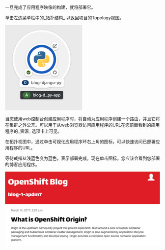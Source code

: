 一旦完成了应用程序映像的构建，就将部署它。

单击左边菜单栏中的_拓扑结构_ 以返回项目的Topology视图。

![Topology View](../../assets/introduction/deploying-python-44/04-application-topology-view.png)

当您使用web控制台创建应用程序时，将自动为应用程序创建一个路由，并且它将在集群之外公开。可以用于从web浏览器访问应用程序的URL在您前面看到的应用程序的_资源_ 选项卡上可见。

在拓扑视图中，通过单击可视化应用程序环右上角的图标，可以快速访问已部署应用程序的URL。

等待戒指从浅蓝色变为蓝色，表示部署完成。现在单击图标，您应该会看到您部署的博客应用程序。

![Blog Web Site](../../assets/introduction/deploying-python-44/04-blog-web-site.png)